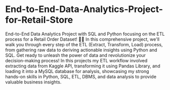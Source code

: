 # End-to-End-Data-Analytics-Project-for-Retail-Store
End-to-End Data Analytics Project with SQL and Python
focusing on the ETL process for a Retail Order Dataset! 🛒💡
In this comprehensive project, we'll walk you through every step of the ETL (Extract, Transform, Load) process, from gathering raw data to deriving actionable insights using Python and SQL. Get ready to unleash the power of data and revolutionize your decision-making process!
In this projects my ETL workflow involved extracting data from Kaggle API, transforming it using Pandas Library, and loading it into a MySQL database for analysis, showcasing my strong hands-on skills in Python, SQL, ETL, DBMS, and data analysis to provide valuable business insights.

